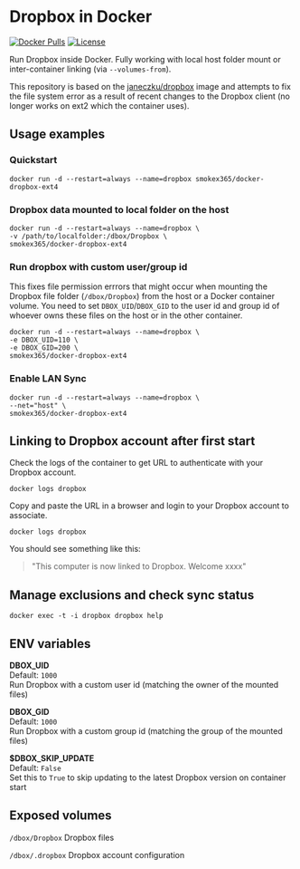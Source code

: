 # Dropbox in Docker

[![Docker Pulls](https://img.shields.io/docker/pulls/smokex365/docker-dropbox-ext4.svg?maxAge=2592000)][hub]
[![License](https://img.shields.io/github/license/janeczku/docker-alpine-kubernetes.svg?maxAge=2592000)]()

[hub]: https://hub.docker.com/r/smokex365/docker-dropbox-ext4/

Run Dropbox inside Docker. Fully working with local host folder mount or inter-container linking (via `--volumes-from`).

This repository is based on the [janeczku/dropbox](https://registry.hub.docker.com/u/janeczku/dropbox/) image and attempts to fix the file system error as a result of recent changes to the Dropbox client (no longer works on ext2 which the container uses).

## Usage examples

### Quickstart

    docker run -d --restart=always --name=dropbox smokex365/docker-dropbox-ext4

### Dropbox data mounted to local folder on the host

    docker run -d --restart=always --name=dropbox \
    -v /path/to/localfolder:/dbox/Dropbox \
    smokex365/docker-dropbox-ext4

### Run dropbox with custom user/group id
This fixes file permission errrors that might occur when mounting the Dropbox file folder (`/dbox/Dropbox`) from the host or a Docker container volume. You need to set `DBOX_UID`/`DBOX_GID` to the user id and group id of whoever owns these files on the host or in the other container.

    docker run -d --restart=always --name=dropbox \
    -e DBOX_UID=110 \
    -e DBOX_GID=200 \
    smokex365/docker-dropbox-ext4

### Enable LAN Sync

    docker run -d --restart=always --name=dropbox \
    --net="host" \
    smokex365/docker-dropbox-ext4

## Linking to Dropbox account after first start

Check the logs of the container to get URL to authenticate with your Dropbox account.

    docker logs dropbox

Copy and paste the URL in a browser and login to your Dropbox account to associate.

    docker logs dropbox

You should see something like this:

> "This computer is now linked to Dropbox. Welcome xxxx"

## Manage exclusions and check sync status

    docker exec -t -i dropbox dropbox help

## ENV variables

**DBOX_UID**  
Default: `1000`  
Run Dropbox with a custom user id (matching the owner of the mounted files)

**DBOX_GID**  
Default: `1000`  
Run Dropbox with a custom group id (matching the group of the mounted files)

**$DBOX_SKIP_UPDATE**  
Default: `False`  
Set this to `True` to skip updating to the latest Dropbox version on container start


## Exposed volumes

`/dbox/Dropbox`
Dropbox files

`/dbox/.dropbox`
Dropbox account configuration

